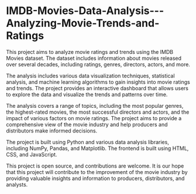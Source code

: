 # IMDB-Movies-Data-Analysis---Analyzing-Movie-Trends-and-Ratings
This project aims to analyze movie ratings and trends using the IMDB Movies dataset. The dataset includes information about movies released over several decades, including ratings, genres, directors, actors, and more.

The analysis includes various data visualization techniques, statistical analysis, and machine learning algorithms to gain insights into movie ratings and trends. The project provides an interactive dashboard that allows users to explore the data and visualize the trends and patterns over time.

The analysis covers a range of topics, including the most popular genres, the highest-rated movies, the most successful directors and actors, and the impact of various factors on movie ratings. The project aims to provide a comprehensive view of the movie industry and help producers and distributors make informed decisions.

The project is built using Python and various data analysis libraries, including NumPy, Pandas, and Matplotlib. The frontend is built using HTML, CSS, and JavaScript.

This project is open source, and contributions are welcome. It is our hope that this project will contribute to the improvement of the movie industry by providing valuable insights and information to producers, distributors, and analysts.



